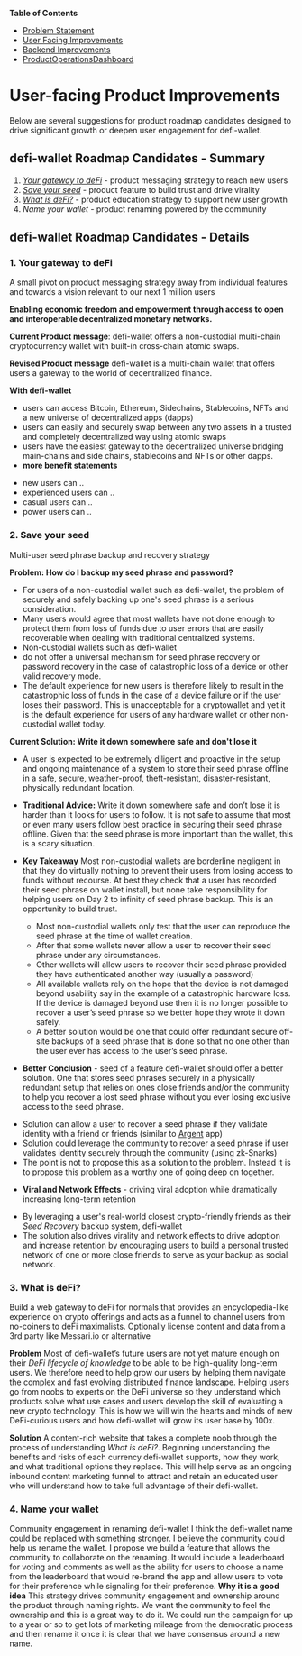 **Table of Contents**
* [Problem Statement](https://github.com/alokm/defi-wallet#problem-statement)
* [User Facing Improvements](https://github.com/alokm/defi-wallet/blob/main/user-facing.md#user-facing-product-improvements)
* [Backend Improvements](https://github.com/alokm/defi-wallet/blob/main/Backend.md#backend-product-operations)
* [ProductOperationsDashboard](https://github.com/alokm/defi-wallet/blob/main/ProductOpsDash.md#productopsdash)

# User-facing Product Improvements

Below are several suggestions for product roadmap candidates designed to drive significant growth or deepen user engagement for defi-wallet.

## defi-wallet Roadmap Candidates - Summary

 1. *[Your gateway to deFi](https://github.com/alokm/defi-wallet/blob/main/user-facing.md#1-your-gateway-to-defi)* - product messaging strategy to reach new users 
 2. *[Save your seed](https://github.com/alokm/defi-wallet/blob/main/user-facing.md#2-save-your-seed)* - product feature to build trust and drive virality
 3. *[What is deFi?](https://github.com/alokm/defi-wallet/blob/main/user-facing.md#3-what-is-defi)* - product education strategy to support new user growth
 4. *Name your wallet* - product renaming powered by the community
 
## defi-wallet Roadmap Candidates - Details

### 1. Your gateway to deFi
A small pivot on product messaging strategy away from individual features and towards a vision relevant to our next 1 million users

**Enabling economic freedom and empowerment through access to open and interoperable decentralized monetary networks.**

**Current Product message**: defi-wallet offers a non-custodial multi-chain cryptocurrency wallet with built-in cross-chain atomic swaps.

**Revised Product message** defi-wallet is a multi-chain wallet that offers users a gateway to the world of decentralized finance.

**With defi-wallet** 
* users can access Bitcoin, Ethereum, Sidechains, Stablecoins, NFTs and a new universe of decentralized apps (dapps)
* users can easily and securely swap between any two assets in a trusted and completely decentralized way using atomic swaps
* users have the easiest gateway to the decentralized universe bridging main-chains and side chains, stablecoins and NFTs or other dapps.
* **more benefit statements**
 - new users can ..
 - experienced users can ..
 - casual users can ..
 - power users can ..

### 2. Save your seed
Multi-user seed phrase backup and recovery strategy

**Problem: How do I backup my seed phrase and password?**
- For users of a non-custodial wallet such as defi-wallet, the problem of securely and safely backing up one's seed phrase is a serious consideration. 
- Many users would agree that most wallets have not done enough to protect them from loss of funds due to user errors that are easily recoverable when dealing with traditional centralized systems. 
- Non-custodial wallets such as defi-wallet
-  do not offer a universal mechanism for seed phrase recovery or password recovery in the case of catastrophic loss of a device or other valid recovery mode. 
- The default experience for new users is therefore likely to result in the catastrophic loss of funds in the case of a device failure or if the user loses their password. This is unacceptable for a cryptowallet and yet it is the default experience for users of any hardware wallet or other non-custodial wallet today.

**Current Solution: Write it down somewhere safe and don't lose it**
- A user is expected to be extremely diligent and proactive in the setup and ongoing maintenance of a system to store their seed phrase offline in a safe, secure, weather-proof, theft-resistant, disaster-resistant, physically redundant location. 
- **Traditional Advice:** Write it down somewhere safe and don’t lose it is harder than it looks for users to follow. It is not safe to assume that most or even many users follow best practice in securing their seed phrase offline. Given that the seed phrase is more important than the wallet, this is a scary situation.
- **Key Takeaway**  Most non-custodial wallets are borderline negligent in that they do virtually nothing to prevent their users from losing access to funds without recourse. At best they check that a user has recorded their seed phrase on wallet install, but none take responsibility for helping users on Day 2 to infinity of seed phrase backup. This is an opportunity to build trust.
	- Most non-custodial wallets only test that the user can reproduce the seed phrase at the time of wallet creation. 
	- After that some wallets never allow a user to recover their seed phrase under any circumstances. 
	- Other wallets will allow users to recover their seed phrase provided they have authenticated another way (usually a password)
	- All available wallets rely on the hope that the device is not damaged beyond usability say in the example of a catastrophic hardware loss. If the device is damaged beyond use then it is no longer possible to recover a user’s seed phrase so we better hope they wrote it down safely.
	- A better solution would be one that could offer redundant secure off-site backups of a seed phrase that is done so that no one other than the user ever has access to the user’s seed phrase.

- **Better Conclusion** - seed of a feature
defi-wallet should offer a better solution. One that stores seed phrases securely in a physically redundant setup that relies on ones close friends and/or the community to help you recover a lost seed phrase without you ever losing exclusive access to the seed phrase.
 * Solution can allow a user to recover a seed phrase if they validate identity with a friend or friends (similar to [Argent](https://www.argent.xyz/) app)
 * Solution could leverage the community to recover a seed phrase if user validates identity securely through the community (using zk-Snarks)
* The point is not to propose this as a solution to the problem. Instead it is to propose this problem as a worthy one of going deep on together.

- **Viral and Network Effects** - driving viral adoption while dramatically increasing long-term retention
* By leveraging a user's real-world closest crypto-friendly friends as their *Seed Recovery* backup system, defi-wallet
* The solution also drives virality and network effects to drive adoption and increase retention by encouraging users to build a personal trusted network of one or more close friends to serve as your backup as social network.


### 3. What is deFi?
Build a web gateway to deFi for normals that provides an encyclopedia-like experience on crypto offerings and acts as a funnel to channel users from no-coiners to deFi maximalists. Optionally license content and data from a 3rd party like Messari.io or alternative

**Problem**
Most of defi-wallet’s future users are not yet mature enough on their *DeFi lifecycle of knowledge* to be able to be high-quality long-term users. We therefore need to help grow our users by helping them navigate the complex and fast evolving distributed finance landscape. Helping users go from noobs to experts on the DeFi universe so they understand which products solve what use cases and users develop the skill of evaluating a new crypto technology. This is how we will win the hearts and minds of new DeFi-curious users and how defi-wallet will grow its user base by 100x.

**Solution**
A content-rich website that takes a complete noob through the process of understanding *What is deFi?*. Beginning understanding the benefits and risks of each currency defi-wallet supports, how they work, and what traditional options they replace. This will help serve as an ongoing inbound content marketing funnel to attract and retain an educated user who will understand how to take full advantage of their defi-wallet.

### 4. Name your wallet
Community engagement in renaming defi-wallet
I think the defi-wallet name could be replaced with something stronger. I believe the community could help us rename the wallet. I propose we build a feature that allows the community to collaborate on the renaming. It would include a leaderboard for voting and comments as well as the ability for users to choose a name from the leaderboard that would re-brand the app and allow users to vote for their preference while signaling for their preference.
**Why it is a good idea**
This strategy drives community engagement and ownership around the product through naming rights. We want the community to feel the ownership and this is a great way to do it. We could run the campaign for up to a year or so to get lots of marketing mileage from the democratic process and then rename it once it is clear that we have consensus around a new name.
